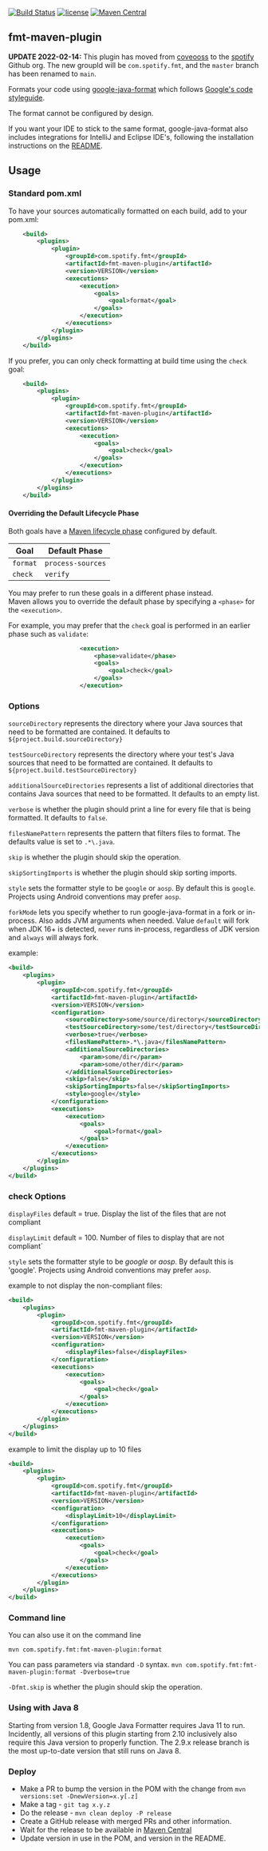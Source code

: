 [![Build Status](https://github.com/spotify/fmt-maven-plugin/actions/workflows/ci.yml/badge.svg?branch=main)](https://github.com/spotify/fmt-maven-plugin/actions/workflows/ci.yml?query=branch%3Amain)
[![license](http://img.shields.io/badge/license-MIT-brightgreen.svg)](https://github.com/spotify/fmt-maven-plugin/blob/main/LICENSE)
[![Maven Central](https://maven-badges.herokuapp.com/maven-central/com.spotify.fmt/fmt-maven-plugin/badge.svg)](https://maven-badges.herokuapp.com/maven-central/com.spotify.fmt/fmt-maven-plugin)

## fmt-maven-plugin 

**UPDATE 2022-02-14:** This plugin has moved from [coveooss](https://github.com/coveooss/) to the [spotify](https://github.com/spotify/) Github org. The new groupId will be `com.spotify.fmt`, and the `master` branch has been renamed to `main`.

Formats your code using [google-java-format](https://github.com/google/google-java-format) which follows [Google's code styleguide](https://google.github.io/styleguide/javaguide.html).

The format cannot be configured by design.

If you want your IDE to stick to the same format, google-java-format also includes integrations for IntelliJ and Eclipse IDE's, following the installation instructions on the [README](https://github.com/google/google-java-format/blob/master/README.md#using-the-formatter).

## Usage

### Standard pom.xml

To have your sources automatically formatted on each build, add to your pom.xml:

```xml
    <build>
        <plugins>
            <plugin>
                <groupId>com.spotify.fmt</groupId>
                <artifactId>fmt-maven-plugin</artifactId>
                <version>VERSION</version>
                <executions>
                    <execution>
                        <goals>
                            <goal>format</goal>
                        </goals>
                    </execution>
                </executions>
            </plugin>
        </plugins>
    </build>
```

If you prefer, you can only check formatting at build time using the `check` goal:

```xml
    <build>
        <plugins>
            <plugin>
                <groupId>com.spotify.fmt</groupId>
                <artifactId>fmt-maven-plugin</artifactId>
                <version>VERSION</version>
                <executions>
                    <execution>
                        <goals>
                            <goal>check</goal>
                        </goals>
                    </execution>
                </executions>
            </plugin>
        </plugins>
    </build>
```

#### Overriding the Default Lifecycle Phase

Both goals have a [Maven lifecycle phase](https://maven.apache.org/guides/introduction/introduction-to-the-lifecycle.html#lifecycle-reference) configured by default.

| Goal      | Default Phase     |
|-----------|-------------------|
| `format`  | `process-sources` |
| `check`   | `verify`          |

You may prefer to run these goals in a different phase instead.  
Maven allows you to override the default phase by specifying a `<phase>` for the `<execution>`.

For example, you may prefer that the `check` goal is performed in an earlier phase such as `validate`:

```xml
                    <execution>
                        <phase>validate</phase>
                        <goals>
                            <goal>check</goal>
                        </goals>
                    </execution>
```

### Options

`sourceDirectory` represents the directory where your Java sources that need to be formatted are contained. It defaults to `${project.build.sourceDirectory}`

`testSourceDirectory` represents the directory where your test's Java sources that need to be formatted are contained. It defaults to `${project.build.testSourceDirectory}`

`additionalSourceDirectories` represents a list of additional directories that contains Java sources that need to be formatted. It defaults to an empty list.

`verbose` is whether the plugin should print a line for every file that is being formatted. It defaults to `false`.

`filesNamePattern` represents the pattern that filters files to format. The defaults value is set to `.*\.java`.

`skip` is whether the plugin should skip the operation.

`skipSortingImports` is whether the plugin should skip sorting imports.

`style` sets the formatter style to be `google` or `aosp`. By default this is `google`. Projects using Android conventions may prefer `aosp`.

`forkMode` lets you specify whether to run google-java-format in a fork or in-process. Also adds JVM arguments when needed. Value `default` will fork when JDK 16+ is detected, `never` runs in-process, regardless of JDK version and `always` will always fork.

example:
```xml
<build>
    <plugins>
        <plugin>
            <groupId>com.spotify.fmt</groupId>
            <artifactId>fmt-maven-plugin</artifactId>
            <version>VERSION</version>
            <configuration>
                <sourceDirectory>some/source/directory</sourceDirectory>
                <testSourceDirectory>some/test/directory</testSourceDirectory>
                <verbose>true</verbose>
                <filesNamePattern>.*\.java</filesNamePattern>
                <additionalSourceDirectories>
                    <param>some/dir</param>
                    <param>some/other/dir</param>
                </additionalSourceDirectories>
                <skip>false</skip>
                <skipSortingImports>false</skipSortingImports>
                <style>google</style>
            </configuration>
            <executions>
                <execution>
                    <goals>
                        <goal>format</goal>
                    </goals>
                </execution>
            </executions>
        </plugin>
    </plugins>
</build>
```



### check Options

`displayFiles` default = true. Display the list of the files that are not compliant

`displayLimit` default = 100. Number of files to display that are not compliant`

`style` sets the formatter style to be _google_ or _aosp_. By default this is 'google'. Projects using Android conventions may prefer `aosp`.

example to not display the non-compliant files:
```xml
<build>
    <plugins>
        <plugin>
            <groupId>com.spotify.fmt</groupId>
            <artifactId>fmt-maven-plugin</artifactId>
            <version>VERSION</version>
            <configuration>
                <displayFiles>false</displayFiles>
            </configuration>
            <executions>
                <execution>
                    <goals>
                        <goal>check</goal>
                    </goals>
                </execution>
            </executions>
        </plugin>
    </plugins>
</build>
```

example to limit the display up to 10 files
```xml
<build>
    <plugins>
        <plugin>
            <groupId>com.spotify.fmt</groupId>
            <artifactId>fmt-maven-plugin</artifactId>
            <version>VERSION</version>
            <configuration>
                <displayLimit>10</displayLimit>
            </configuration>
            <executions>
                <execution>
                    <goals>
                        <goal>check</goal>
                    </goals>
                </execution>
            </executions>
        </plugin>
    </plugins>
</build>
```

### Command line

You can also use it on the command line

`mvn com.spotify.fmt:fmt-maven-plugin:format`

You can pass parameters via standard `-D` syntax.
`mvn com.spotify.fmt:fmt-maven-plugin:format -Dverbose=true`

`-Dfmt.skip` is whether the plugin should skip the operation.

### Using with Java 8

Starting from version 1.8, Google Java Formatter requires Java 11 to run. Incidently, all versions of this plugin starting from 2.10 inclusively also require this Java version to properly function. The 2.9.x release branch is the most up-to-date version that still runs on Java 8.

### Deploy

- Make a PR to bump the version in the POM with the change from `mvn versions:set -DnewVersion=x.y[.z]`
- Make a tag - `git tag x.y.z`
- Do the release - `mvn clean deploy -P release`
- Create a GitHub release with merged PRs and other information.
- Wait for the release to be available in [Maven Central](https://search.maven.org/search?q=com.spotify.fmt)
- Update version in use in the POM, and version in the README.